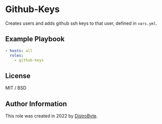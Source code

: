 # Github-Keys

Creates users and adds github ssh keys to that user, defined in `vars.yml`.

## Example Playbook

```yaml
- hosts: all
  roles:
    - github-keys
```

## License

MIT / BSD

## Author Information

This role was created in 2022 by [DistroByte](https://github.com/DistroByte).
